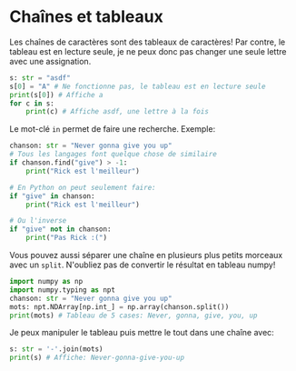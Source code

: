 # Chaînes et tableaux

Les chaînes de caractères sont des tableaux de caractères!
Par contre, le tableau est en lecture seule, je ne peux donc pas changer une seule lettre avec une assignation.

```py
s: str = "asdf"
s[0] = "A" # Ne fonctionne pas, le tableau est en lecture seule
print(s[0]) # Affiche a
for c in s:
    print(c) # Affiche asdf, une lettre à la fois
```

Le mot-clé `in` permet de faire une recherche. Exemple:

```py
chanson: str = "Never gonna give you up"
# Tous les langages font quelque chose de similaire
if chanson.find("give") > -1:
    print("Rick est l'meilleur")

# En Python on peut seulement faire:
if "give" in chanson:
    print("Rick est l'meilleur")

# Ou l'inverse
if "give" not in chanson:
    print("Pas Rick :(")
```

Vous pouvez aussi séparer une chaîne en plusieurs plus petits morceaux avec un `split`. N'oubliez pas de convertir le résultat en tableau numpy!

```py
import numpy as np
import numpy.typing as npt
chanson: str = "Never gonna give you up"
mots: npt.NDArray[np.int_] = np.array(chanson.split())
print(mots) # Tableau de 5 cases: Never, gonna, give, you, up
```

Je peux manipuler le tableau puis mettre le tout dans une chaîne avec:

```py
s: str = '-'.join(mots)
print(s) # Affiche: Never-gonna-give-you-up
```